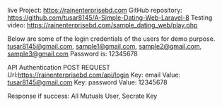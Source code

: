 live Project: https://rainenterprisebd.com 
GitHub repository: https://github.com/tusar8145/A-Simple-Dating-Web-Laravel-8 
Testing video: https://rainenterprisebd.com/sample_dating_web/play.php

Below are some of the login credentials of the users for demo purpose. tusar8145@gmail.com, sample1@gmail.com, sample2@gmail.com, sample3@gmail.com Password is: 12345678

API Authentication POST REQUEST 
Url:https://rainenterprisebd.com/api/login 
Key: email Value: tusar8145@gmail.com 
Key: password Value: 12345678

Response if success: All Mutuals User, Secrate Key
